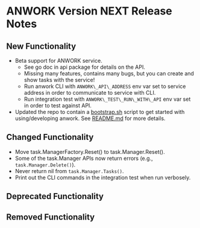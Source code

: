 # ANWORK Version NEXT Release Notes

## New Functionality
- Beta support for ANWORK service.
  - See go doc in api package for details on the API.
  - Missing many features, contains many bugs, but you can create and show tasks with the service!
  - Run anwork CLI with `ANWORK\_API\_ADDRESS` env var set to service address in order to communicate to service with CLI.
  - Run integration test with `ANWORK\_TEST\_RUN\_WITH\_API` env var set in order to test against API.
- Updated the repo to contain a [bootstrap.sh](../ci/bootstrap.sh) script to get started with using/developing anwork. See [README.md](../README.md) for more details.

## Changed Functionality
- Move task.ManagerFactory.Reset() to task.Manager.Reset().
- Some of the task.Manager APIs now return errors (e.g., `task.Manager.Delete()`).
- Never return nil from `task.Manager.Tasks()`.
- Print out the CLI commands in the integration test when run verbosely.

## Deprecated Functionality

## Removed Functionality
